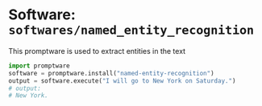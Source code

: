 # Software: `softwares/named_entity_recognition`

This promptware is used to extract entities in the text

```python
import promptware
software = promptware.install("named-entity-recognition")
output = software.execute("I will go to New York on Saturday.")
# output:
# New York.
```